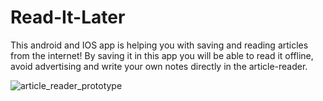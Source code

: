 # Read-It-Later
This android and IOS app is helping you with saving and reading articles from the internet! By saving it in this app you will be able to read it offline, avoid advertising and write your own notes directly in the article-reader. 

![article_reader_prototype](https://github.com/user-attachments/assets/6a666ea1-c3f5-438c-be33-3772ca8bb6b0)
